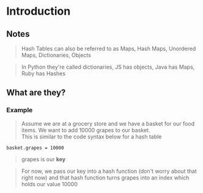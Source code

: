 # Introduction

## Notes
> Hash Tables can also be referred to as Maps, Hash Maps, Unordered Maps, Dictionaries, Objects

> In Python they're called dictionaries, JS has objects, Java has Maps, Ruby has Hashes

## What are they?
### Example
> Assume we are at a grocery store and we have a basket for our food items. We want to add 10000 grapes to our basket. <br>
This is similar to the code syntax below for a hash table

 ```
basket.grapes = 10000
 ```
 > grapes is our **__key__**

 > For now, we pass our key into a hash function (don't worry about that right now) and that hash function turns grapes into an index which holds our value 10000